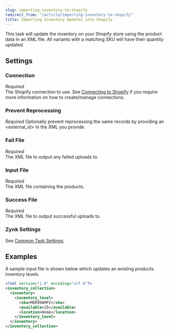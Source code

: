```yaml
---
slug: importing-inventory-to-shopify
redirect_from: "/article/importing-inventory-to-shopify"
title: Importing Inventory Updates into Shopify
---
```

This task will update the inventory on your Shopify store using the product data in an XML file. All variants with a matching SKU will have their quantity updated.

## Settings
### Connection
_Required_  
The Shopify connection to use. See [Connecting to Shopify](connecting-to-shopify) if you require more information on how to create/manage connections.

### Prevent Reprocessing
_Required_
Optionally prevent reprocessing the same records by providing an <external_id> in the XML you provide.

### Fail File
_Required_  
The XML file to output any failed uploads to.

### Input File
_Required_  
The XML file containing the products. 

### Success File
_Required_  
The XML file to output successful uploads to. 

### Zynk Settings
See [Common Task Settings](common-task-settings).

## Examples
A sample input file is shown below which updates an existing products inventory levels.
```xml
<?xml version="1.0" encoding="utf-8"?>
<inventory_collection>
  <inventory>
    <inventory_level>
      <sku>MER99AMP2</sku>
      <available>15</available>
      <location>Home</location>
    </inventory_level>
  </inventory>
</inventory_collection>
```
